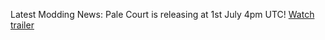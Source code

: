 Latest Modding News: Pale Court is releasing at 1st July 4pm UTC! [Watch trailer](https://youtu.be/mF00Qu92400)
